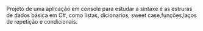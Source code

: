 Projeto de uma aplicação em console para estudar a sintaxe e as estruras de dados básica em C#, como listas, dicionarios, sweet case,funções,laços de repetição e condicionais. 
